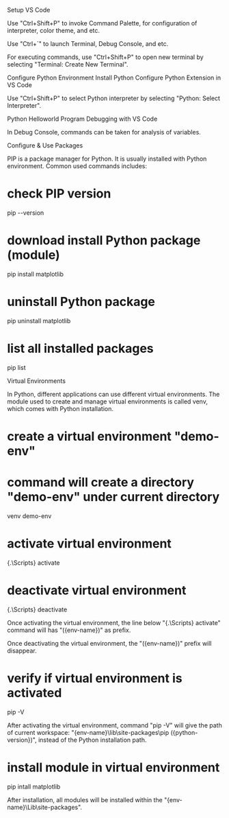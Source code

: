 
Setup VS Code

Use "Ctrl+Shift+P" to invoke Command Palette, for configuration of interpreter, color theme, and etc.

Use "Ctrl+`" to launch Terminal, Debug Console, and etc.

For executing commands, use "Ctrl+Shift+P" to open new terminal by selecting "Terminal: Create New Terminal".

Configure Python Environment
Install Python
Configure Python Extension in VS Code

Use "Ctrl+Shift+P" to select Python interpreter by selecting "Python: Select Interpreter".

Python Helloworld Program
Debugging with VS Code

In Debug Console, commands can be taken for analysis of variables.

Configure & Use Packages

PIP is a package manager for Python. It is usually installed with Python environment. Common used commands includes:

# check PIP version
pip --version

# download install Python package (module)
pip install matplotlib

# uninstall Python package
pip uninstall matplotlib

# list all installed packages
pip list

Virtual Environments

In Python, different applications can use different virtual environments. The module used to create and manage virtual environments is called venv, which comes with Python installation.

# create a virtual environment "demo-env"
# command will create a directory "demo-env" under current directory
venv demo-env

# activate virtual environment
{.\Scripts} activate

# deactivate virtual environment
{.\Scripts} deactivate

Once activating the virtual environment, the line below "{.\Scripts} activate" command will has "({env-name})" as prefix.

Once deactivating the virtual environment, the "({env-name})" prefix will disappear.

# verify if virtual environment is activated
pip -V

After activating the virtual environment, command "pip -V" will give the path of current workspace: "{env-name}\lib\site-packages\pip ({python-version})", instead of the Python installation path.

# install module in virtual environment
pip intall matplotlib

After installation, all modules will be installed within the "{env-name}\Lib\site-packages".
